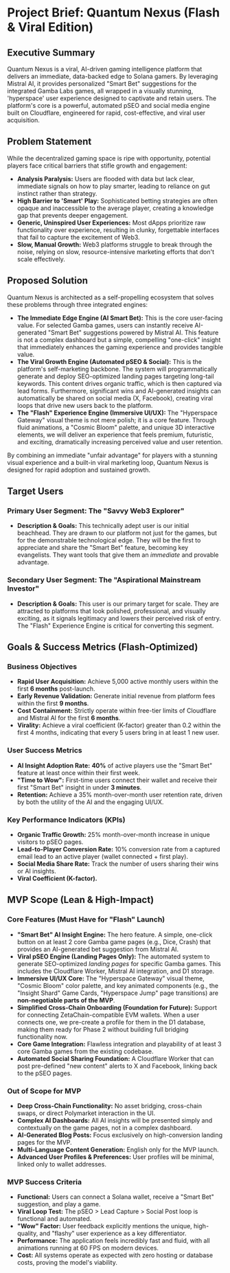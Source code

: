 # Project Brief: Quantum Nexus (Flash & Viral Edition)

## Executive Summary

Quantum Nexus is a viral, AI-driven gaming intelligence platform that delivers an immediate, data-backed edge to Solana gamers. By leveraging Mistral AI, it provides personalized "Smart Bet" suggestions for the integrated Gamba Labs games, all wrapped in a visually stunning, 'hyperspace' user experience designed to captivate and retain users. The platform's core is a powerful, automated pSEO and social media engine built on Cloudflare, engineered for rapid, cost-effective, and viral user acquisition.

## Problem Statement

While the decentralized gaming space is ripe with opportunity, potential players face critical barriers that stifle growth and engagement:

* **Analysis Paralysis:** Users are flooded with data but lack clear, immediate signals on how to play smarter, leading to reliance on gut instinct rather than strategy.
* **High Barrier to 'Smart' Play:** Sophisticated betting strategies are often opaque and inaccessible to the average player, creating a knowledge gap that prevents deeper engagement.
* **Generic, Uninspired User Experiences:** Most dApps prioritize raw functionality over experience, resulting in clunky, forgettable interfaces that fail to capture the excitement of Web3.
* **Slow, Manual Growth:** Web3 platforms struggle to break through the noise, relying on slow, resource-intensive marketing efforts that don't scale effectively.

## Proposed Solution

Quantum Nexus is architected as a self-propelling ecosystem that solves these problems through three integrated engines:

* **The Immediate Edge Engine (AI Smart Bet):** This is the core user-facing value. For selected Gamba games, users can instantly receive AI-generated "Smart Bet" suggestions powered by Mistral AI. This feature is not a complex dashboard but a simple, compelling "one-click" insight that immediately enhances the gaming experience and provides tangible value.
* **The Viral Growth Engine (Automated pSEO & Social):** This is the platform's self-marketing backbone. The system will programmatically generate and deploy SEO-optimized landing pages targeting long-tail keywords. This content drives organic traffic, which is then captured via lead forms. Furthermore, significant wins and AI-generated insights can automatically be shared on social media (X, Facebook), creating viral loops that drive new users back to the platform.
* **The "Flash" Experience Engine (Immersive UI/UX):** The "Hyperspace Gateway" visual theme is not mere polish; it is a core feature. Through fluid animations, a "Cosmic Bloom" palette, and unique 3D interactive elements, we will deliver an experience that feels premium, futuristic, and exciting, dramatically increasing perceived value and user retention.

By combining an immediate "unfair advantage" for players with a stunning visual experience and a built-in viral marketing loop, Quantum Nexus is designed for rapid adoption and sustained growth.

## Target Users

### Primary User Segment: The "Savvy Web3 Explorer"

* **Description & Goals:** This technically adept user is our initial beachhead. They are drawn to our platform not just for the games, but for the demonstrable technological edge. They will be the first to appreciate and share the "Smart Bet" feature, becoming key evangelists. They want tools that give them an *immediate* and provable advantage.

### Secondary User Segment: The "Aspirational Mainstream Investor"

* **Description & Goals:** This user is our primary target for scale. They are attracted to platforms that look polished, professional, and visually exciting, as it signals legitimacy and lowers their perceived risk of entry. The "Flash" Experience Engine is critical for converting this segment.

## Goals & Success Metrics (Flash-Optimized)

### Business Objectives

* **Rapid User Acquisition:** Achieve 5,000 active monthly users within the first **6 months** post-launch.
* **Early Revenue Validation:** Generate initial revenue from platform fees within the first **9 months**.
* **Cost Containment:** Strictly operate within free-tier limits of Cloudflare and Mistral AI for the first **6 months**.
* **Virality:** Achieve a viral coefficient (K-factor) greater than 0.2 within the first 4 months, indicating that every 5 users bring in at least 1 new user.

### User Success Metrics

* **AI Insight Adoption Rate:** **40%** of active players use the "Smart Bet" feature at least once within their first week.
* **"Time to Wow":** First-time users connect their wallet and receive their first "Smart Bet" insight in under **3 minutes**.
* **Retention:** Achieve a 35% month-over-month user retention rate, driven by both the utility of the AI and the engaging UI/UX.

### Key Performance Indicators (KPIs)

* **Organic Traffic Growth:** 25% month-over-month increase in unique visitors to pSEO pages.
* **Lead-to-Player Conversion Rate:** 10% conversion rate from a captured email lead to an active player (wallet connected + first play).
* **Social Media Share Rate:** Track the number of users sharing their wins or AI insights.
* **Viral Coefficient (K-factor).**

## MVP Scope (Lean & High-Impact)

### Core Features (Must Have for "Flash" Launch)

* **"Smart Bet" AI Insight Engine:** The hero feature. A simple, one-click button on at least 2 core Gamba game pages (e.g., Dice, Crash) that provides an AI-generated bet suggestion from Mistral AI.
* **Viral pSEO Engine (Landing Pages Only):** The automated system to generate SEO-optimized *landing pages* for specific Gamba games. This includes the Cloudflare Worker, Mistral AI integration, and D1 storage.
* **Immersive UI/UX Core:** The "Hyperspace Gateway" visual theme, "Cosmic Bloom" color palette, and key animated components (e.g., the "Insight Shard" Game Cards, "Hyperspace Jump" page transitions) are **non-negotiable parts of the MVP**.
* **Simplified Cross-Chain Onboarding (Foundation for Future):** Support for connecting ZetaChain-compatible EVM wallets. When a user connects one, we pre-create a profile for them in the D1 database, making them ready for Phase 2 without building full bridging functionality now.
* **Core Game Integration:** Flawless integration and playability of at least 3 core Gamba games from the existing codebase.
* **Automated Social Sharing Foundation:** A Cloudflare Worker that can post pre-defined "new content" alerts to X and Facebook, linking back to the pSEO pages.

### Out of Scope for MVP

* **Deep Cross-Chain Functionality:** No asset bridging, cross-chain swaps, or direct Polymarket interaction in the UI.
* **Complex AI Dashboards:** All AI insights will be presented simply and contextually on the game pages, not in a complex dashboard.
* **AI-Generated Blog Posts:** Focus exclusively on high-conversion landing pages for the MVP.
* **Multi-Language Content Generation:** English only for the MVP launch.
* **Advanced User Profiles & Preferences:** User profiles will be minimal, linked only to wallet addresses.

### MVP Success Criteria

* **Functional:** Users can connect a Solana wallet, receive a "Smart Bet" suggestion, and play a game.
* **Viral Loop Test:** The pSEO > Lead Capture > Social Post loop is functional and automated.
* **"Wow" Factor:** User feedback explicitly mentions the unique, high-quality, and "flashy" user experience as a key differentiator.
* **Performance:** The application feels incredibly fast and fluid, with all animations running at 60 FPS on modern devices.
* **Cost:** All systems operate as expected with zero hosting or database costs, proving the model's viability.


